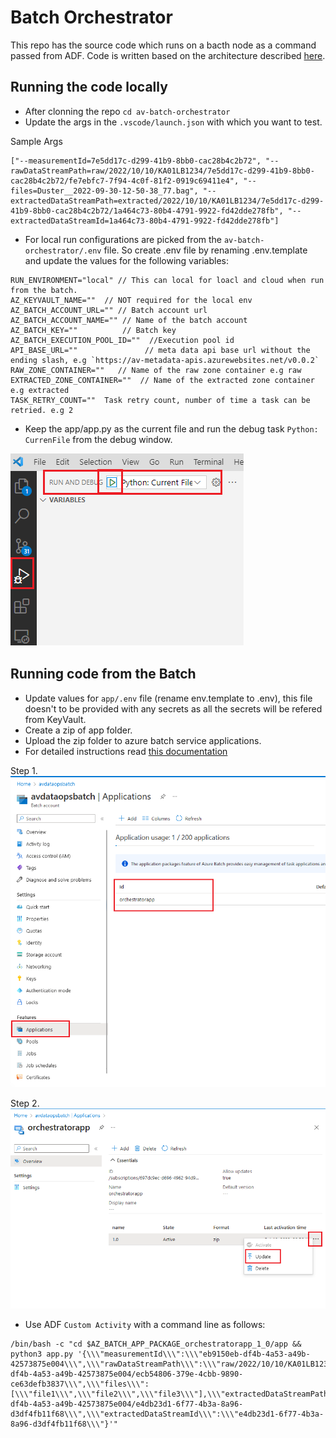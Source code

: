 # Batch Orchestrator

This repo has the source code which runs on a bacth node as a command passed from ADF. Code is written based on the architecture described [here]("https://contoso.atlassian.net/wiki/spaces/ADA/pages/2323743037/ADF+pipeline+-+Raw+to+extracted+zone").

## Running the code locally
* After clonning the repo `cd av-batch-orchestrator`
* Update the args in the `.vscode/launch.json` with which you want to test.

Sample Args
```
["--measurementId=7e5dd17c-d299-41b9-8bb0-cac28b4c2b72", "--rawDataStreamPath=raw/2022/10/10/KA01LB1234/7e5dd17c-d299-41b9-8bb0-cac28b4c2b72/fe7ebfc7-7f94-4c0f-81f2-0919c69411e4", "--files=Duster__2022-09-30-12-50-38_77.bag", "--extractedDataStreamPath=extracted/2022/10/10/KA01LB1234/7e5dd17c-d299-41b9-8bb0-cac28b4c2b72/1a464c73-80b4-4791-9922-fd42dde278fb", "--extractedDataStreamId=1a464c73-80b4-4791-9922-fd42dde278fb"]
```
* For local run configurations are picked from the `av-batch-orchestrator/.env` file. So create .env file by renaming .env.template and update the values for the following variables:

```
RUN_ENVIRONMENT="local" // This can local for loacl and cloud when run from the batch.
AZ_KEYVAULT_NAME=""  // NOT required for the local env
AZ_BATCH_ACCOUNT_URL="" // Batch account url
AZ_BATCH_ACCOUNT_NAME="" // Name of the batch account
AZ_BATCH_KEY=""          // Batch key
AZ_BATCH_EXECUTION_POOL_ID=""  //Execution pool id
API_BASE_URL=""               // meta data api base url without the ending slash, e.g `https://av-metadata-apis.azurewebsites.net/v0.0.2`
RAW_ZONE_CONTAINER=""   // Name of the raw zone container e.g raw
EXTRACTED_ZONE_CONTAINER=""  // Name of the extracted zone container e.g extracted
TASK_RETRY_COUNT=""  Task retry count, number of time a task can be retried. e.g 2
```
* Keep the app/app.py as the current file and run the debug task `Python: CurrenFile` from the debug window.

![local debug](images/local-debug.png)


## Running code from the Batch
* Update values for `app/.env` file (rename env.template to .env), this file doesn't to be provided with any secrets as all the secrets will be refered from KeyVault.
* Create a zip of app folder.
* Upload the zip folder to azure batch service applications.
* For detailed instructions read [this documentation](https://learn.microsoft.com/en-us/azure/batch/batch-application-packages)

Step 1.
![Batch pool application](images/app-step1.png)

Step 2.
![Batch pool application](images/app-step2.png)

* Use ADF `Custom Activity` with a command line as follows:
```
/bin/bash -c "cd $AZ_BATCH_APP_PACKAGE_orchestratorapp_1_0/app && python3 app.py '{\\\"measurementId\\\":\\\"eb9150eb-df4b-4a53-a49b-42573875e004\\\",\\\"rawDataStreamPath\\\":\\\"raw/2022/10/10/KA01LB1234/eb9150eb-df4b-4a53-a49b-42573875e004/ecb54806-379e-4cbb-9890-ce63defb3837\\\",\\\"files\\\":[\\\"file1\\\",\\\"file2\\\",\\\"file3\\\"],\\\"extractedDataStreamPath\\\":\\\"extracted/2022/10/10/KA01LB1234/eb9150eb-df4b-4a53-a49b-42573875e004/e4db23d1-6f77-4b3a-8a96-d3df4fb11f68\\\",\\\"extractedDataStreamId\\\":\\\"e4db23d1-6f77-4b3a-8a96-d3df4fb11f68\\\"}'"
```


